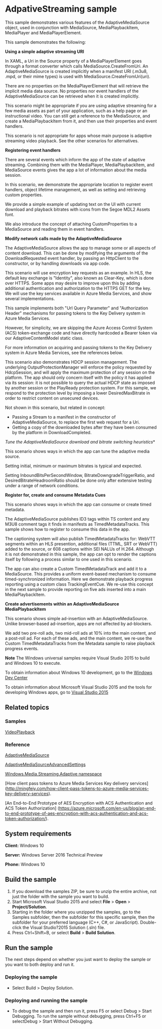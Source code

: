 <!---
  category: AudioVideoAndCamera
  samplefwlink: http://go.microsoft.com/fwlink/p/?LinkId=620479
-->

# AdpativeStreaming sample

This sample demonstrates various features of the AdaptiveMediaSource object,
used in conjunction with MediaSource, MediaPlaybackItem, MediaPlayer and MediaPlayerElement.

This sample demonstrates the following:

**Using a simple adaptive streaming URI**

In XAML, a Uri in the Source property of a MediaPlayerElement
goes through a format converter which calls MediaSource.CreateFromUri.
An AdaptiveMediaSource is created implicitly
when a manifest URI (.m3u8, .mpd, or their mime types)
is used with MediaSource.CreateFromUri(uri).

There are no properties on the MediaPlayerElement that will retrieve the implicit media data source.
No properties nor event handlers of the AdaptiveMediaSource can be retrieved when it is created implicitly.

This scenario might be appropriate if you are using adaptive streaming
for a few media assets as part of your application,
such as a help page or an instructional video.
You can still get a reference to the
MediaSource, and create a MediaPlaybackItem from it,
and then use their properties and event handlers.

This scenario is not appropriate for apps whose main purpose
is adaptive streaming video playback.
See the other scenarios for alternatives.

**Registering event handlers**

There are several events which inform the app of the state of adaptive streaming.
Combining them with the MediaPlayer, MediaPlaybackItem, and MediaSource events
gives the app a lot of information about the media session.

In this scenario, we demonstrate the appropriate location to register event handlers,
object lifetime management, as well as setting and retrieving custom properties.

We provide a simple example of updating text on the UI with current download and
playback bitrates with icons from the Segoe MDL2 Assets font.

We also introduce the concept of attaching CustomProperties to a MediaSource
and reading them in event handlers.

**Modify network calls made by the AdaptiveMediaSource**

The AdaptiveMediaSource allows the app to manage some or all aspects of content download.
This can be done by modifying the arguments of the DownloadRequested event handler,
by passing an HttpClient to the constructor, or by handling downloads via app code.

This scenario will use encryption key requests as an example.
In HLS, the default key exchange is "Identity", also known as Clear-Key,
which is done over HTTPS.
Some apps may desire to improve upon this
by adding additional authentication and authorization to the HTTPS GET for the key.
We will use the key services available in Azure Media Services, and show several implementations.

This sample implements both "Url Query Parameter" and "Authorization Header" mechanisms
for passing tokens to the Key Delivery system in Azure Media Services.

However, for simplicity, we are skipping the Azure Access Control System (ACS) token-exchange code
and have directly hardcoded a Bearer token via our AdaptiveContentModel static class.

For more information on acquiring and passing tokens to the Key Delivery system in
Azure Media Services, see the references below.

This scenario also demonstrates HDCP session management.
The underlying OutputProtectionManager will enforce the policy requested by HdcpSession,
and will apply the maximum protection of any session on the platform.
The app should only concern itself with the policy it has applied via its session: it is not possible
to query the actual HDCP state as imposed by another session or the PlayReady protection system.
For this sample, we respond to the protection level
by imposing a lower DesiredMaxBitrate in order to restrict content on unsecured devices.

Not shown in this scenario, but related in concept:

* Passing a Stream to a manifest in the constructor of AdaptiveMediaSource,
to replace the first web request for a Uri.
* Getting a copy of the downloaded bytes after they have been consumed by the platform in DownloadCompleted.

*Tune the AdaptiveMediaSource download and bitrate switching heuristics**

This scenario shows ways in which the app can tune the adaptive media source.

Setting initial, minimum or maximum bitrates is typical and expected.

Setting InboundBitsPerSecondWindow, BitrateDowngradeTriggerRatio,
and DesiredBitrateHeadroomRatio should be done
only after extensive testing under a range of network conditions.

**Register for, create and consume Metadata Cues**

This scenario shows ways in which the app can consume or create timed metadata.

The AdaptiveMediaSource publishes ID3 tags within TS content
and any M3U8 comment tags it finds in manifests
as TimedMetadataTracks.
This sample shows how to register to consume this data in the app.

The captioning system will also publish TimedMetadataTracks for:
WebVTT segments within an HLS presention,
additional files (TTML, SRT or WebVTT) added to the source,
or 608 captions within SEI NALUs of H.264.
Although it is not demonstrated in this sample,
the app can opt to render the captions itself
by following a process similar to one used in this scenario.

The app can also create a Custom TimedMetadataTrack and add it to a MediaSource.
This provides a uniform event-based mechanism to consume timed-synchronized information.
Here we demonstrate playback progress reporting using a custom class TrackingEventCue.
We re-use this concept in the next sample
to provide reporting on five ads inserted into a main MediaPlaybackItem.

**Create advertisements within an AdaptiveMediaSource MediaPlaybackItem**

This scenario shows simple ad-insertion with an AdaptiveMediaSource.
Unlike browser-based ad-insertion, apps are not affected by ad-blockers.

We add two pre-roll ads,
two mid-roll ads at 10% into the main content,
and a post-roll ad.
For each of these ads, and the main content,
we re-use the Custom TimedMetadataTracks from the Metadata sample
to raise playback progress events.

**Note** The Windows universal samples require Visual Studio 2015 to build and Windows 10 to execute.

To obtain information about Windows 10 development, go to the [Windows Dev Center](https://dev.windows.com)

To obtain information about Microsoft Visual Studio 2015 and the tools for developing Windows apps, go to [Visual Studio 2015](http://go.microsoft.com/fwlink/?LinkID=532422)

## Related topics

### Samples

[VideoPlayback](../VideoPlayback)
<!---
[MediaBreakManager](../MediaBreakManager)
[MediaTimelineController](../MediaTimelineController)
-->

### Reference

[AdaptiveMediaSource](https://msdn.microsoft.com/en-us/library/windows/apps/windows.media.streaming.adaptive.adaptivemediasource.aspx)

[AdaptiveMediaSourceAdvancedSettings](https://msdn.microsoft.com/en-us/library/windows/apps/windows.media.streaming.adaptive.adaptivemediasourceadvancedsettings.aspx)

[Windows.Media.Streaming.Adaptive namespace](https://msdn.microsoft.com/en-us/library/windows/apps/windows.media.streaming.adaptive.aspx)

[How client pass tokens to Azure Media Services Key delivery services]
(http://mingfeiy.com/how-client-pass-tokens-to-azure-media-services-key-delivery-services).

[An End-to-End Prototype of AES Encryption with ACS Authentication and ACS Token Authorization]
(https://azure.microsoft.com/en-us/blog/an-end-to-end-prototype-of-aes-encryption-with-acs-authentication-and-acs-token-authorization/).

## System requirements

**Client:** Windows 10

**Server:** Windows Server 2016 Technical Preview

**Phone:** Windows 10

## Build the sample

1. If you download the samples ZIP, be sure to unzip the entire archive, not just the folder with the sample you want to build. 
2. Start Microsoft Visual Studio 2015 and select **File** \> **Open** \> **Project/Solution**.
3. Starting in the folder where you unzipped the samples, go to the Samples subfolder, then the subfolder for this specific sample, then the subfolder for your preferred language (C++, C#, or JavaScript). Double-click the Visual Studio?2015 Solution (.sln) file.
4. Press Ctrl+Shift+B, or select **Build** \> **Build Solution**.

## Run the sample

The next steps depend on whether you just want to deploy the sample or you want to both deploy and run it.

### Deploying the sample

- Select Build > Deploy Solution. 

### Deploying and running the sample

- To debug the sample and then run it, press F5 or select Debug >  Start Debugging. To run the sample without debugging, press Ctrl+F5 or selectDebug > Start Without Debugging. 
